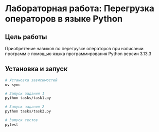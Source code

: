 # Лабораторная работа: Перегрузка операторов в языке Python

## Цель работы
Приобретение навыков по перегрузке операторов при написании программ с помощью языка программирования Python версии 3.13.3


## Установка и запуск

```bash
# Установка зависимостей
uv sync

# Запуск задания 1
python tasks/task1.py

# Запуск задания 2
python tasks/task2.py

# Запуск тестов
pytest

